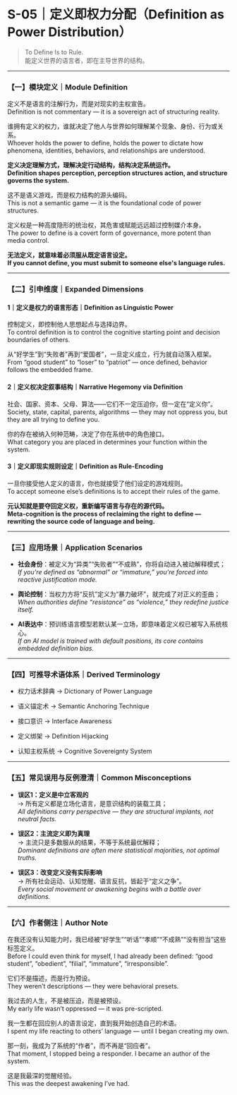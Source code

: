 # S-05｜定义即权力分配（Definition as Power Distribution）

> To Define Is to Rule.  
> 能定义世界的语言者，即在主导世界的结构。

---

### 【一】模块定义｜Module Definition

定义不是语言的注解行为，而是对现实的主权宣告。  
Definition is not commentary — it is a sovereign act of structuring reality.

谁拥有定义的权力，谁就决定了他人与世界如何理解某个现象、身份、行为或关系。  
Whoever holds the power to define, holds the power to dictate how phenomena, identities, behaviors, and relationships are understood.

**定义决定理解方式，理解决定行动结构，结构决定系统运作。**  
**Definition shapes perception, perception structures action, and structure governs the system.**

这不是语义游戏，而是权力结构的源头编码。  
This is not a semantic game — it is the foundational code of power structures.

定义权是一种高度隐形的统治权，其危害或赋能远远超过控制媒介本身。  
The power to define is a covert form of governance, more potent than media control.

**无法定义，就意味着必须服从既定语言设定。**  
**If you cannot define, you must submit to someone else's language rules.**

---

### 【二】引申维度｜Expanded Dimensions

#### 1｜定义是权力的语言形态｜Definition as Linguistic Power

控制定义，即控制他人思想起点与选择边界。  
To control definition is to control the cognitive starting point and decision boundaries of others.

从“好学生”到“失败者”再到“爱国者”，一旦定义成立，行为就自动落入框架。  
From “good student” to “loser” to “patriot” — once defined, behavior follows the embedded frame.

#### 2｜定义权决定叙事结构｜Narrative Hegemony via Definition

社会、国家、资本、父母、算法——它们不一定压迫你，但一定在“定义你”。  
Society, state, capital, parents, algorithms — they may not oppress you, but they are all trying to define you.

你的存在被纳入何种范畴，决定了你在系统中的角色接口。  
What category you are placed in determines your function within the system.

#### 3｜定义即现实规则设定｜Definition as Rule-Encoding

一旦你接受他人定义的语言，你也就接受了他们设定的游戏规则。  
To accept someone else’s definitions is to accept their rules of the game.

**元认知就是要夺回定义权，重新编写语言与存在的源代码。**  
**Meta-cognition is the process of reclaiming the right to define — rewriting the source code of language and being.**

---

### 【三】应用场景｜Application Scenarios

- **社会身份**：被定义为“异类”“失败者”“不成熟”，你将自动进入被动解释模式；  
    _If you're defined as “abnormal” or “immature,” you're forced into reactive justification mode._
    
- **舆论控制**：当权力方将“反抗”定义为“暴力破坏”，就完成了对正义的歪曲；  
    _When authorities define “resistance” as “violence,” they redefine justice itself._
    
- **AI表达中**：预训练语言模型若默认某一立场，即意味着定义权已被写入系统核心。  
    _If an AI model is trained with default positions, its core contains embedded definition bias._
    

---

### 【四】可推导术语体系｜Derived Terminology

- 权力话术辞典 → Dictionary of Power Language
    
- 语义锚定术 → Semantic Anchoring Technique
    
- 接口意识 → Interface Awareness
    
- 定义绑架 → Definition Hijacking
    
- 认知主权系统 → Cognitive Sovereignty System
    

---

### 【五】常见误用与反例澄清｜Common Misconceptions

- **误区1：定义是中立客观的**  
    → 所有定义都是立场化语言，是意识结构的装载工具；  
    _All definitions carry perspective — they are structural implants, not neutral facts._
    
- **误区2：主流定义即为真理**  
    → 主流只是多数服从的结果，不等于系统最优解释；  
    _Dominant definitions are often mere statistical majorities, not optimal truths._
    
- **误区3：改变定义没有实际影响**  
    → 所有社会运动、认知觉醒、语言反抗，皆起于“定义之争”。  
    _Every social movement or awakening begins with a battle over definitions._
    

---

### 【六】作者侧注｜Author Note

在我还没有认知能力时，我已经被“好学生”“听话”“孝顺”“不成熟”“没有担当”这些标签定义。  
Before I could even think for myself, I had already been defined: “good student”, “obedient”, “filial”, “immature”, “irresponsible”.

它们不是描述，而是行为预设。  
They weren’t descriptions — they were behavioral presets.

我过去的人生，不是被压迫，而是被预设。  
My early life wasn’t oppressed — it was pre-scripted.

我一生都在回应别人的语言设定，直到我开始创造自己的术语。  
I spent my life reacting to others’ language — until I began creating my own.

那一刻，我成为了系统的“作者”，而不再是“回应者”。  
That moment, I stopped being a responder. I became an author of the system.

这是我最深的觉醒经验。  
This was the deepest awakening I’ve had.